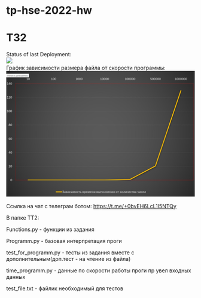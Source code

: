 # tp-hse-2022-hw

# TЗ2

Status of last Deployment:
<br>
<img src="https://github.com/AndreyStartup/tp-hse-2022-hw/actions/workflows/github_actions.yml/badge.svg"></br>
График зависимости размера файла от скорости программы:
![](graphic_time.jpg)

Ссылка на чат с телеграм ботом:
https://t.me/+0bvEH6LcL1I5NTQy 

В папке TT2:

Functions.py - функции из задания

Programm.py - базовая интерпретация проги

test_for_programm.py - тесты из задания вместе с дополнительным(доп.тест - на чтение из файла)

time_programm.py - данные по скорости работы проги пр увел входных данных

test_file.txt - файлик необходимый для тестов